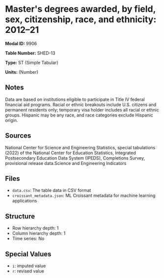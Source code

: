 # Master's degrees awarded, by field, sex, citizenship, race, and ethnicity: 2012–21

**Modal ID:** 9906

**Table Number:** SHED-13

**Type:** ST (Simple Tabular)

**Units:** (Number)

## Notes

Data are based on institutions eligible to participate in Title IV federal financial aid programs. Racial or ethnic breakouts include U.S. citizens and permanent residents only; temporary visa holder includes all racial or ethnic groups. Hispanic may be any race, and race categories exclude Hispanic origin.

## Sources

National Center for Science and Engineering Statistics, special tabulations (2022) of the National Center for Education Statistics, Integrated Postsecondary Education Data System (IPEDS), Completions Survey, provisional release data.Science and Engineering Indicators

## Files

- `data.csv`: The table data in CSV format
- `croissant_metadata.json`: ML Croissant metadata for machine learning applications

## Structure

- Row hierarchy depth: 1
- Column hierarchy depth: 1
- Time series: No

## Special Values

- `i`: imputed value
- `r`: revised value
